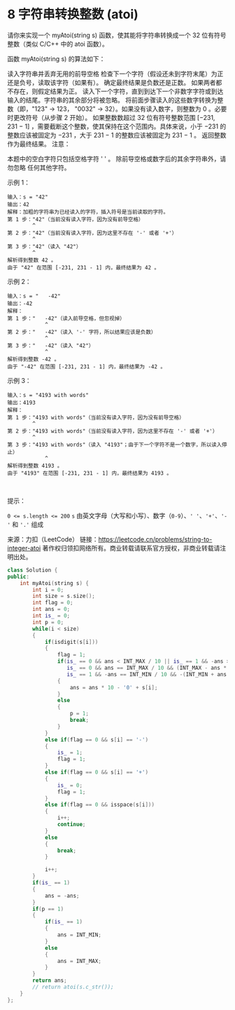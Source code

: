 # 8 字符串转换整数 (atoi)

请你来实现一个 myAtoi(string s) 函数，使其能将字符串转换成一个 32 位有符号整数（类似 C/C++ 中的 atoi 函数）。

函数 myAtoi(string s) 的算法如下：

读入字符串并丢弃无用的前导空格
检查下一个字符（假设还未到字符末尾）为正还是负号，读取该字符（如果有）。 确定最终结果是负数还是正数。 如果两者都不存在，则假定结果为正。
读入下一个字符，直到到达下一个非数字字符或到达输入的结尾。字符串的其余部分将被忽略。
将前面步骤读入的这些数字转换为整数（即，"123" -> 123， "0032" -> 32）。如果没有读入数字，则整数为 0 。必要时更改符号（从步骤 2 开始）。
如果整数数超过 32 位有符号整数范围 [−231,  231 − 1] ，需要截断这个整数，使其保持在这个范围内。具体来说，小于 −231 的整数应该被固定为 −231 ，大于 231 − 1 的整数应该被固定为 231 − 1 。
返回整数作为最终结果。
注意：

本题中的空白字符只包括空格字符 ' ' 。
除前导空格或数字后的其余字符串外，请勿忽略 任何其他字符。
 

示例 1：

    输入：s = "42"
    输出：42
    解释：加粗的字符串为已经读入的字符，插入符号是当前读取的字符。
    第 1 步："42"（当前没有读入字符，因为没有前导空格）
            ^
    第 2 步："42"（当前没有读入字符，因为这里不存在 '-' 或者 '+'）
            ^
    第 3 步："42"（读入 "42"）
            ^
    解析得到整数 42 。
    由于 "42" 在范围 [-231, 231 - 1] 内，最终结果为 42 。

示例 2：

    输入：s = "   -42"
    输出：-42
    解释：
    第 1 步："   -42"（读入前导空格，但忽视掉）
                ^
    第 2 步："   -42"（读入 '-' 字符，所以结果应该是负数）
                ^
    第 3 步："   -42"（读入 "42"）
                ^
    解析得到整数 -42 。
    由于 "-42" 在范围 [-231, 231 - 1] 内，最终结果为 -42 。

示例 3：

    输入：s = "4193 with words"
    输出：4193
    解释：
    第 1 步："4193 with words"（当前没有读入字符，因为没有前导空格）
            ^
    第 2 步："4193 with words"（当前没有读入字符，因为这里不存在 '-' 或者 '+'）
            ^
    第 3 步："4193 with words"（读入 "4193"；由于下一个字符不是一个数字，所以读入停止）
                ^
    解析得到整数 4193 。
    由于 "4193" 在范围 [-231, 231 - 1] 内，最终结果为 4193 。
 

提示：

`0 <= s.length <= 200`
`s` 由英文字母（大写和小写）、数字（`0-9`）、`' '`、`'+'`、`'-'` 和 `'.'` 组成

来源：力扣（LeetCode）
链接：https://leetcode.cn/problems/string-to-integer-atoi
著作权归领扣网络所有。商业转载请联系官方授权，非商业转载请注明出处。

```C++
class Solution {
public:
    int myAtoi(string s) {
        int i = 0;
        int size = s.size();
        int flag = 0;
        int ans = 0;
        int is_ = 0;
        int p = 0;
        while(i < size)
        {
            if(isdigit(s[i]))
            {
                flag = 1;
                if(is_ == 0 && ans < INT_MAX / 10 || is_ == 1 && -ans > INT_MIN / 10 ||
                   is_ == 0 && ans == INT_MAX / 10 && (INT_MAX - ans * 10) > (s[i] - '0') ||
                   is_ == 1 && -ans == INT_MIN / 10 && -(INT_MIN + ans * 10) > (s[i] - '0'))
                {
                    ans = ans * 10 - '0' + s[i];
                }
                else
                {
                    p = 1;
                    break;
                }
            }
            else if(flag == 0 && s[i] == '-')
            {
                is_ = 1;
                flag = 1;
            }
            else if(flag == 0 && s[i] == '+')
            {
                is_ = 0;
                flag = 1;
            }
            else if(flag == 0 && isspace(s[i]))
            {
                i++;
                continue;
            }
            else
            {
                break;
            }

            i++;
        }
        if(is_ == 1)
        {
            ans = -ans;
        }
        if(p == 1)
        {
            if(is_ == 1)
            {
                ans = INT_MIN;
            }
            else
            {
                ans = INT_MAX;
            }
        }
        return ans;
        // return atoi(s.c_str());
    }
};
```
